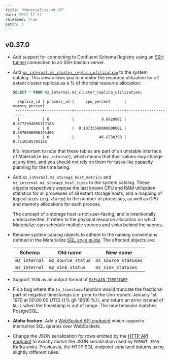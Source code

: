 ```yaml
---
title: "Materialize v0.37"
date: 2022-12-21
released: true
patch: 3
---
```


## v0.37.0

* Add support for connecting to Confluent Schema Registry using an
  [SSH tunnel](/sql/create-connection/#ssh-tunnel) connection to an SSH bastion
  server.

* Add [`mz_internal.mz_cluster_replica_utilization`](/sql/system-catalog/mz_internal/#mz_cluster_replica_utilization)
  to the system catalog. This view allows you to monitor the resource utilization for
  all extant cluster replicas as a % of the total resource allocation:

  ```sql
  SELECT * FROM mz_internal.mz_cluster_replica_utilization;
  ```

  ```nofmt
    replica_id | process_id |     cpu_percent      |    memory_percent
   ------------+------------+----------------------+----------------------
    1          | 0          |            9.6629961 |   0.6772994995117188
    2          | 0          |  0.10735560000000001 |   0.3876686096191406
    3          | 0          |           46.8730398 |      0.7110595703125
  ```

  It's important to note that these tables are part of an unstable interface of
  Materialize (`mz_internal`), which means that their values may change at any
  time, and you should not rely on them for tasks like capacity planning for the
  time being.

* Add `mz_internal.mz_storage_host_metrics` and
  `mz_internal.mz_storage_host_sizes` to the system catalog. These objects
  respectively expose the last known CPU and RAM utilization statistics for all
  processes of all extant storage hosts, and a mapping of logical sizes
  (e.g. `xlarge`) to the number of processes, as well as CPU and memory
  allocations for each process.

  The concept of a storage host is not user-facing, and is intentionally
  undocumented. It refers to the physical resource allocation on which
  Materialize can schedule multiple sources and sinks behind the scenes.

* Rename system catalog objects to adhere to the naming conventions defined in
  the Materialize [SQL style guide](https://github.com/chaas/materialize/blob/main/doc/developer/style.md).
  The affected objects are:

  | Schema        | Old name           | New name           |
  | ------------- | ------------------ | --------------------- |
  | `mz_internal` | `mz_source_status` | `mz_source_statuses` |
  | `mz_internal` | `mz_sink_status`   | `mz_sink_statuses`   |

* Support `JSON` as an output format of [`EXPLAIN TIMESTAMP`](https://materialize.com/docs/sql/explain/#timestamps).

* Fix a bug where the `to_timestamp` function would truncate the fractional part
  of negative timestamps (i.e. prior to the Unix epoch: January 1st, 1970 at
  00:00:00 UTC) {{% gh 16610 %}}, and return an error instead of `NULL` when the
  timestamp is out of range. The new behavior matches PostgreSQL.

* **Alpha feature.** Add a [WebSocket API endpoint](/integrations/websocket-api/)
	which supports interactive SQL queries over WebSockets.

* Change the JSON serialization for rows emitted by the [HTTP API endpoint](/integrations/http-api/)
  to exactly match the JSON serialization used by `FORMAT JSON` Kafka sinks.
  Previously, the HTTP SQL endpoint serialized datums using slightly different
  rules.
